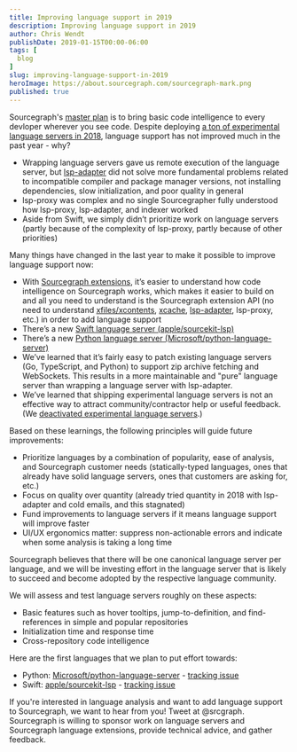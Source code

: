```yaml
---
title: Improving language support in 2019
description: Improving language support in 2019
author: Chris Wendt
publishDate: 2019-01-15T00:00-06:00
tags: [
  blog
]
slug: improving-language-support-in-2019
heroImage: https://about.sourcegraph.com/sourcegraph-mark.png
published: true
---
```


Sourcegraph's [master plan](https://about.sourcegraph.com/plan) is to bring basic code intelligence to every devloper wherever you see code. Despite deploying [a ton of experimental language servers in 2018](https://about.sourcegraph.com/blog/sourcegraph-2-8-19-languages-ridiculously-huge-monorepos-lsp-a-graphql-api), language support has not improved much in the past year - why?

- Wrapping language servers gave us remote execution of the language server, but [lsp-adapter](https://github.com/sourcegraph/lsp-adapter) did not solve more fundamental problems related to incompatible compiler and package manager versions, not installing dependencies, slow initialization, and poor quality in general
- lsp-proxy was complex and no single Sourcegrapher fully understood how lsp-proxy, lsp-adapter, and indexer worked
- Aside from Swift, we simply didn’t prioritize work on language servers (partly because of the complexity of lsp-proxy, partly because of other priorities)

Many things have changed in the last year to make it possible to improve language support now:

- With [Sourcegraph extensions](https://docs.sourcegraph.com/extensions), it’s easier to understand how code intelligence on Sourcegraph works, which makes it easier to build on and all you need to understand is the Sourcegraph extension API (no need to understand [xfiles/xcontents](https://github.com/sourcegraph/language-server-protocol/blob/master/extension-files.md), [xcache](https://github.com/sourcegraph/language-server-protocol/blob/master/extension-cache.md), [lsp-adapter](https://github.com/sourcegraph/lsp-adapter), lsp-proxy, etc.) in order to add language support
- There’s a new [Swift language server (apple/sourcekit-lsp)](https://github.com/apple/sourcekit-lsp)
- There’s a new [Python language server (Microsoft/python-language-server)](https://github.com/Microsoft/python-language-server)
- We’ve learned that it’s fairly easy to patch existing language servers (Go, TypeScript, and Python) to support zip archive fetching and WebSockets. This results in a more maintainable and "pure" language server than wrapping a language server with lsp-adapter.
- We’ve learned that shipping experimental language servers is not an effective way to attract community/contractor help or useful feedback. (We [deactivated experimental language servers](https://about.sourcegraph.com/blog/java-php-experimental-language-servers-temporarily-unavailable).)

Based on these learnings, the following principles will guide future improvements:

- Prioritize languages by a combination of popularity, ease of analysis, and Sourcegraph customer needs (statically-typed languages, ones that already have solid language servers, ones that customers are asking for, etc.)
- Focus on quality over quantity (already tried quantity in 2018 with lsp-adapter and cold emails, and this stagnated)
- Fund improvements to language servers if it means language support will improve faster
- UI/UX ergonomics matter: suppress non-actionable errors and indicate when some analysis is taking a long time

Sourcegraph believes that there will be one canonical language server per language, and we will be investing effort in the language server that is likely to succeed and become adopted by the respective language community.

We will assess and test language servers roughly on these aspects:

- Basic features such as hover tooltips, jump-to-definition, and find-references in simple and popular repositories
- Initialization time and response time
- Cross-repository code intelligence

Here are the first languages that we plan to put effort towards:

- Python: [Microsoft/python-language-server](https://github.com/Microsoft/python-language-server) - [tracking issue](https://github.com/sourcegraph/sourcegraph/issues/959)
- Swift: [apple/sourcekit-lsp](https://github.com/apple/sourcekit-lsp) - [tracking issue](https://github.com/sourcegraph/sourcegraph/issues/1557)

If you're interested in language analysis and want to add language support to Sourcegraph, we want to hear from you! Tweet at @srcgraph. Sourcegraph is willing to sponsor work on language servers and Sourcegraph language extensions, provide technical advice, and gather feedback.
